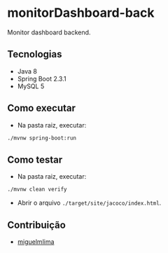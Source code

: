 # monitorDashboard-back 
Monitor dashboard backend.

## Tecnologias
- Java 8
- Spring Boot 2.3.1
- MySQL 5

## Como executar
- Na pasta raiz, executar:

```bash
./mvnw spring-boot:run
```

## Como testar
- Na pasta raiz, executar:

```bash
./mvnw clean verify
```
- Abrir o arquivo `./target/site/jacoco/index.html`.

## Contribuição
- [miguelmlima](https://github.com/miguelmlima)
